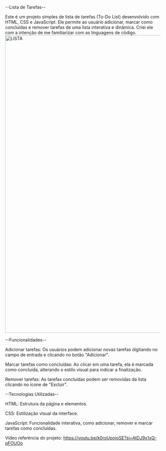 --Lista de Tarefas-- 

Este é um projeto simples de lista de tarefas (To-Do List) desenvolvido com HTML, CSS e JavaScript. Ele permite ao usuário adicionar, 
marcar como concluídas e remover tarefas de uma lista interativa e dinâmica. Criei ele com a intenção de me familiarizar com as linguagens de código.
<img width="960" alt="LISTA" src="https://github.com/user-attachments/assets/9ecf52f4-4fb4-4319-80e5-4a2807bf23a8">


--Funcionalidades-- 

Adicionar tarefas: Os usuários podem adicionar novas tarefas digitando no campo de entrada e clicando no botão "Adicionar". 

Marcar tarefas como concluídas: Ao clicar em uma tarefa, ela é marcada como concluída, alterando o estilo visual para indicar a finalização. 

Remover tarefas: As tarefas concluídas podem ser removidas da lista clicando no ícone de "Excluir".


--Tecnologias Utilizadas--

HTML: Estrutura da página e elementos. 

CSS: Estilização visual da interface. 

JavaScript: Funcionalidade interativa, como adicionar, remover e marcar tarefas como concluídas.

Vídeo referência do projeto: https://youtu.be/k0roUpojoSE?si=AtDJ9x1xQ-pFOUOo
